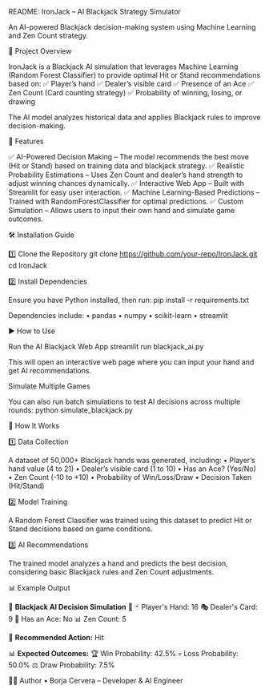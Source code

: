  README: IronJack – AI Blackjack Strategy Simulator

 An AI-powered Blackjack decision-making system using Machine Learning and Zen Count strategy.

 📖 Project Overview

IronJack is a Blackjack AI simulation that leverages Machine Learning (Random Forest Classifier) to provide optimal Hit or Stand recommendations based on:
✅ Player’s hand
✅ Dealer’s visible card
✅ Presence of an Ace
✅ Zen Count (Card counting strategy)
✅ Probability of winning, losing, or drawing

The AI model analyzes historical data and applies Blackjack rules to improve decision-making.

🚀 Features

✅ AI-Powered Decision Making – The model recommends the best move (Hit or Stand) based on training data and blackjack strategy.
✅ Realistic Probability Estimations – Uses Zen Count and dealer’s hand strength to adjust winning chances dynamically.
✅ Interactive Web App – Built with Streamlit for easy user interaction.
✅ Machine Learning-Based Predictions – Trained with RandomForestClassifier for optimal predictions.
✅ Custom Simulation – Allows users to input their own hand and simulate game outcomes.


🛠️ Installation Guide

1️⃣ Clone the Repository
git clone https://github.com/your-repo/IronJack.git
cd IronJack

2️⃣ Install Dependencies

Ensure you have Python installed, then run:
pip install -r requirements.txt

Dependencies include:
	•	pandas
	•	numpy
	•	scikit-learn
	•	streamlit


▶️ How to Use

Run the AI Blackjack Web App
streamlit run blackjack_ai.py

This will open an interactive web page where you can input your hand and get AI recommendations.

Simulate Multiple Games

You can also run batch simulations to test AI decisions across multiple rounds:
python simulate_blackjack.py

🎰 How It Works

1️⃣ Data Collection

A dataset of 50,000+ Blackjack hands was generated, including:
	•	Player’s hand value (4 to 21)
	•	Dealer’s visible card (1 to 10)
	•	Has an Ace? (Yes/No)
	•	Zen Count (-10 to +10)
	•	Probability of Win/Loss/Draw
	•	Decision Taken (Hit/Stand)

2️⃣ Model Training

A Random Forest Classifier was trained using this dataset to predict Hit or Stand decisions based on game conditions.

3️⃣ AI Recommendations

The trained model analyzes a hand and predicts the best decision, considering basic Blackjack rules and Zen Count adjustments.

📊 Example Output

🎰 **Blackjack AI Decision Simulation** 🎰
🃏 Player's Hand: 16
🎭 Dealer's Card: 9
🎴 Has an Ace: No
📊 Zen Count: 5

📢 **Recommended Action:** Hit

📊 **Expected Outcomes:**
🏆 Win Probability: 42.5%
💀 Loss Probability: 50.0%
⚖️ Draw Probability: 7.5%


👨‍💻 Author
	•	Borja Cervera – Developer & AI Engineer
